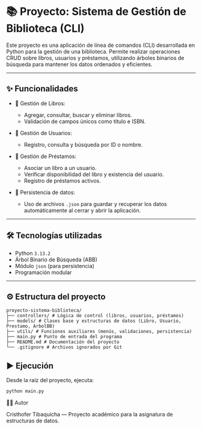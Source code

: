 # 📚 Proyecto: Sistema de Gestión de Biblioteca (CLI)

Este proyecto es una aplicación de línea de comandos (CLI) desarrollada en Python para la gestión de una biblioteca. Permite realizar operaciones CRUD sobre libros, usuarios y préstamos, utilizando árboles binarios de búsqueda para mantener los datos ordenados y eficientes.

---

## ✨ Funcionalidades

- 📘 Gestión de Libros:
  - Agregar, consultar, buscar y eliminar libros.
  - Validación de campos únicos como título e ISBN.
  
- 👤 Gestión de Usuarios:
  - Registro, consulta y búsqueda por ID o nombre.
  
- 🔄 Gestión de Préstamos:
  - Asociar un libro a un usuario.
  - Verificar disponibilidad del libro y existencia del usuario.
  - Registro de préstamos activos.

- 💾 Persistencia de datos:
  - Uso de archivos `.json` para guardar y recuperar los datos automáticamente al cerrar y abrir la aplicación.

---

## 🛠 Tecnologías utilizadas

- Python `3.13.2`
- Árbol Binario de Búsqueda (ABB)
- Módulo `json` (para persistencia)
- Programación modular

---

## ⚙️ Estructura del proyecto
```
proyecto-sistema-biblioteca/
├── controllers/ # Lógica de control (libros, usuarios, préstamos)
├── models/ # Clases base y estructuras de datos (Libro, Usuario, Prestamo, ArbolBB)
├── utils/ # Funciones auxiliares (menús, validaciones, persistencia)
├── main.py # Punto de entrada del programa
├── README.md # Documentación del proyecto
└── .gitignore # Archivos ignorados por Git
```
## ▶️ Ejecución

Desde la raíz del proyecto, ejecuta:

```bash
python main.py
```

👨‍💻 Autor

Cristhofer Tibaquicha — Proyecto académico para la asignatura de estructuras de datos.